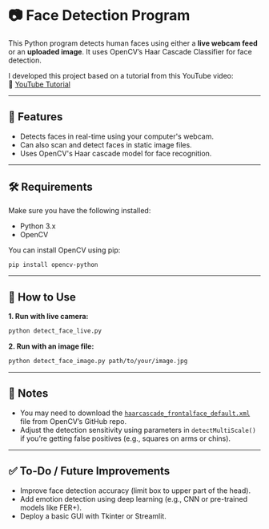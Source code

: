 # 📷 Face Detection Program

This Python program detects human faces using either a **live webcam feed** or an **uploaded image**. It uses OpenCV’s Haar Cascade Classifier for face detection.

I developed this project based on a tutorial from this YouTube video:  
🔗 [YouTube Tutorial](https://www.youtube.com/watch?v=7IFhsbfby9s&list=WL&index=3&t=6s)

---

## 🚀 Features
- Detects faces in real-time using your computer's webcam.
- Can also scan and detect faces in static image files.
- Uses OpenCV's Haar cascade model for face recognition.

---

## 🛠️ Requirements
Make sure you have the following installed:
- Python 3.x
- OpenCV

You can install OpenCV using pip:
```bash
pip install opencv-python
```

---

## 📁 How to Use

**1. Run with live camera:**
```bash
python detect_face_live.py
```

**2. Run with an image file:**
```bash
python detect_face_image.py path/to/your/image.jpg
```

---

## 📌 Notes
- You may need to download the [`haarcascade_frontalface_default.xml`](https://github.com/npinto/opencv/blob/master/data/haarcascades/haarcascade_frontalface_default.xml) file from OpenCV’s GitHub repo.
- Adjust the detection sensitivity using parameters in `detectMultiScale()` if you’re getting false positives (e.g., squares on arms or chins).

---

## ✅ To-Do / Future Improvements
- Improve face detection accuracy (limit box to upper part of the head).
- Add emotion detection using deep learning (e.g., CNN or pre-trained models like FER+).
- Deploy a basic GUI with Tkinter or Streamlit.
